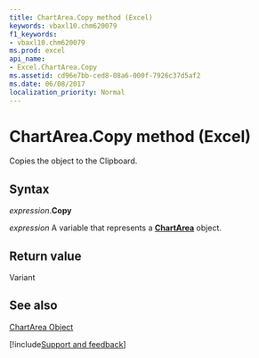 ```yaml
---
title: ChartArea.Copy method (Excel)
keywords: vbaxl10.chm620079
f1_keywords:
- vbaxl10.chm620079
ms.prod: excel
api_name:
- Excel.ChartArea.Copy
ms.assetid: cd96e7bb-ced8-08a6-000f-7926c37d5af2
ms.date: 06/08/2017
localization_priority: Normal
---
```



# ChartArea.Copy method (Excel)

Copies the object to the Clipboard.


## Syntax

_expression_.**Copy**

_expression_ A variable that represents a **[ChartArea](Excel.ChartArea(object).md)** object.


## Return value

Variant


## See also


[ChartArea Object](Excel.ChartArea(object).md)

[!include[Support and feedback](~/includes/feedback-boilerplate.md)]